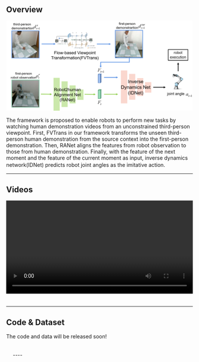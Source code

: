 

## Overview


![](./img/align.png "")

The framework is proposed to enable robots to perform new tasks by watching human demonstration videos from an unconstrained third-person viewpoint. First, FVTrans in our framework transforms the unseen third-person human demonstration from the source context into the first-person demonstration. Then, RANet aligns the features from robot observation to those from human demonstration. Finally, with the feature of the next moment and the feature of the current moment as input, inverse dynamics network(IDNet) predicts robot joint angles as the imitative action.
　
<br/>

----

## Videos

<div>
		<video  width="100%" controls>
		  <source src="./video/video.mp4" type="video/mp4">
		</video>

	
</div>

<br/>

----

## Code & Dataset

The code and data will be released soon!

<br/>
　
----
<br/>

